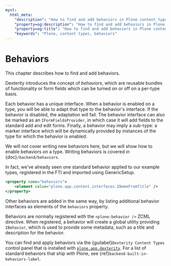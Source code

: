 ```yaml
---
myst:
  html_meta:
    "description": "How to find and add behaviors in Plone content types"
    "property=og:description": "How to find and add behaviors in Plone content types"
    "property=og:title": "How to find and add behaviors in Plone content types"
    "keywords": "Plone, content types, behaviors"
---
```


# Behaviors

This chapter describes how to find and add behaviors.

Dexterity introduces the concept of *behaviors*, which are reusable bundles of functionality or form fields which can be turned on or off on a per-type basis.

Each behavior has a unique interface.
When a behavior is enabled on a type, you will be able to adapt that type to the behavior's interface.
If the behavior is disabled, the adaptation will fail.
The behavior interface can also be marked as an `IFormFieldsProvider`, in which case it will add fields to the standard add and edit forms.
Finally, a behavior may imply a sub-type: a marker interface which will be dynamically provided by instances of the type for which the behavior is enabled.

We will not cover writing new behaviors here, but we will show how to enable behaviors on a type.
Writing behaviors is covered in {doc}`/backend/behaviors`.

In fact, we've already seen one standard behavior applied to our example types, registered in the FTI and imported using GenericSetup.

```xml
<property name="behaviors">
    <element value="plone.app.content.interfaces.INameFromTitle" />
</property>
```

Other behaviors are added in the same way, by listing additional behavior interfaces as elements of the `behaviors` property.

Behaviors are normally registered with the `<plone:behavior />` ZCML directive.
When registered, a behavior will create a global utility providing `IBehavior`, which is used to provide some metadata, such as a title and description for the behavior.

You can find and apply behaviors via the {guilabel}`Dexterity Content Types` control panel that is installed with [`plone.app.dexterity`](https://pypi.org/project/plone.app.dexterity/).
For a list of standard behaviors that ship with Plone, see {ref}`backend-built-in-behaviors-label`.